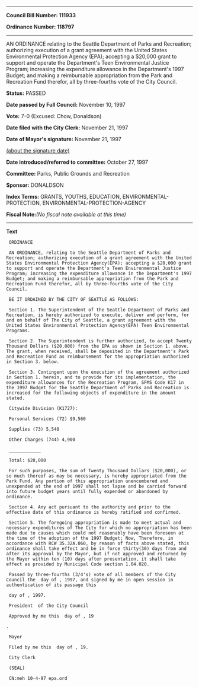 

********

**Council Bill Number: 111933**
   
**Ordinance Number: 118797**
********

 AN ORDINANCE relating to the Seattle Department of Parks and Recreation; authorizing execution of a grant agreement with the United States Environmental Protection Agency (EPA); accepting a $20,000 grant to support and operate the Department's Teen Environmental Justice Program; increasing the expenditure allowance in the Department's 1997 Budget; and making a reimbursable appropriation from the Park and Recreation Fund therefor, all by three-fourths vote of the City Council.

**Status:** PASSED
   
**Date passed by Full Council:** November 10, 1997
   
**Vote:** 7-0 (Excused: Chow, Donaldson)
   
**Date filed with the City Clerk:** November 21, 1997
   
**Date of Mayor's signature:** November 21, 1997
   
[(about the signature date)](/~public/approvaldate.htm)
   
   
   
**Date introduced/referred to committee:** October 27, 1997
   
**Committee:** Parks, Public Grounds and Recreation
   
**Sponsor:** DONALDSON
   
   
**Index Terms:** GRANTS, YOUTHS, EDUCATION, ENVIRONMENTAL-PROTECTION, ENVIRONMENTAL-PROTECTION-AGENCY

**Fiscal Note:**_(No fiscal note available at this time)_

********

**Text**
   
```
 ORDINANCE

 AN ORDINANCE, relating to the Seattle Department of Parks and Recreation; authorizing execution of a grant agreement with the United States Environmental Protection Agency(EPA); accepting a $20,000 grant to support and operate the Department's Teen Environmental Justice Program; increasing the expenditure allowance in the Department's 1997 Budget; and making a reimbursable appropriation from the Park and Recreation Fund therefor, all by three-fourths vote of the City Council.

 BE IT ORDAINED BY THE CITY OF SEATTLE AS FOLLOWS:

 Section 1. The Superintendent of the Seattle Department of Parks and Recreation, is hereby authorized to execute, deliver and perform, for and on behalf of The City of Seattle, a grant agreement with the United States Environmental Protection Agency(EPA) Teen Environmental Programs.

 Section 2. The Superintendent is further authorized, to accept Twenty Thousand Dollars ($20,000) from the EPA as shown in Section 1. above. The grant, when received, shall be deposited in the Department's Park and Recreation Fund as reimbursement for the appropriation authorized in Section 3. below.

 Section 3. Contingent upon the execution of the agreement authorized in Section 1. herein, and to provide for its implementation, the expenditure allowances for the Recreation Program, SFMS Code K17 in the 1997 Budget for the Seattle Department of Parks and Recreation is increased for the following objects of expenditure in the amount stated.

 Citywide Division (K1727):

 Personal Services (72) $9,560

 Supplies (73) 5,540

 Other Charges (744) 4,900

 ____________

 Total: $20,000

 For such purposes, the sum of Twenty Thousand Dollars ($20,000), or so much thereof as may be necessary, is hereby appropriated from the Park Fund. Any portion of this appropriation unencumbered and unexpended at the end of 1997 shall not lapse and be carried forward into future budget years until fully expended or abandoned by ordinance.

 Section 4. Any act pursuant to the authority and prior to the effective date of this ordinance is hereby ratified and confirmed.

 Section 5. The foregoing appropriation is made to meet actual and necessary expenditures of The City for which no appropriation has been made due to causes which could not reasonably have been foreseen at the time of the adoption of the 1997 Budget; Now, Therefore, in accordance with RCW 35.32A.060, by reason of facts above stated, this ordinance shall take effect and be in force thirty(30) days from and after its approval by the Mayor, but if not approved and returned by the Mayor within ten (10) days after presentation, it shall take effect as provided by Municipal Code section 1.04.020.

 Passed by three-fourths (3/4's) vote of all members of the City Council the  day of , 1997, and signed by me in open session in authentication of its passage this

 day of , 1997.

 President  of the City Council

 Approved by me this  day of , 19

.

 Mayor

 Filed by me this  day of , 19.

 City Clerk

 (SEAL)

 CN:meh 10-4-97 epa.ord

```
